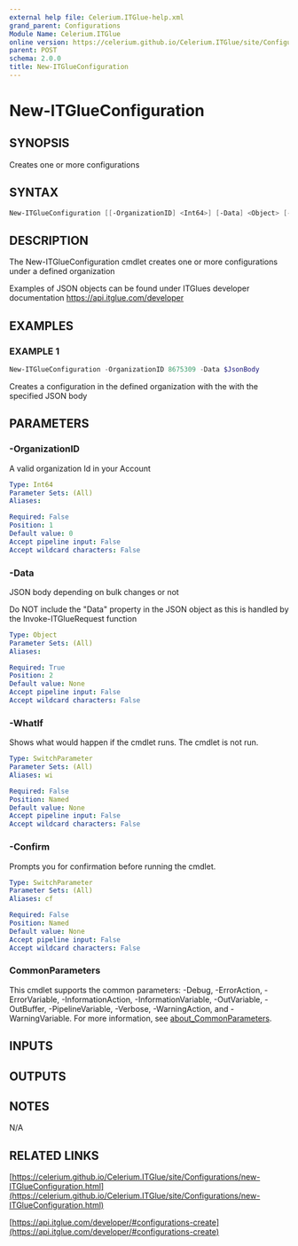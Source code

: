 ```yaml
---
external help file: Celerium.ITGlue-help.xml
grand_parent: Configurations
Module Name: Celerium.ITGlue
online version: https://celerium.github.io/Celerium.ITGlue/site/Configurations/New-ITGlueConfiguration.html
parent: POST
schema: 2.0.0
title: New-ITGlueConfiguration
---
```


# New-ITGlueConfiguration

## SYNOPSIS
Creates one or more configurations

## SYNTAX

```powershell
New-ITGlueConfiguration [[-OrganizationID] <Int64>] [-Data] <Object> [-WhatIf] [-Confirm] [<CommonParameters>]
```

## DESCRIPTION
The New-ITGlueConfiguration cmdlet creates one or more
configurations under a defined organization

Examples of JSON objects can be found under ITGlues developer documentation
    https://api.itglue.com/developer

## EXAMPLES

### EXAMPLE 1
```powershell
New-ITGlueConfiguration -OrganizationID 8675309 -Data $JsonBody
```

Creates a configuration in the defined organization with the
with the specified JSON body

## PARAMETERS

### -OrganizationID
A valid organization Id in your Account

```yaml
Type: Int64
Parameter Sets: (All)
Aliases:

Required: False
Position: 1
Default value: 0
Accept pipeline input: False
Accept wildcard characters: False
```

### -Data
JSON body depending on bulk changes or not

Do NOT include the "Data" property in the JSON object as this is handled
by the Invoke-ITGlueRequest function

```yaml
Type: Object
Parameter Sets: (All)
Aliases:

Required: True
Position: 2
Default value: None
Accept pipeline input: False
Accept wildcard characters: False
```

### -WhatIf
Shows what would happen if the cmdlet runs.
The cmdlet is not run.

```yaml
Type: SwitchParameter
Parameter Sets: (All)
Aliases: wi

Required: False
Position: Named
Default value: None
Accept pipeline input: False
Accept wildcard characters: False
```

### -Confirm
Prompts you for confirmation before running the cmdlet.

```yaml
Type: SwitchParameter
Parameter Sets: (All)
Aliases: cf

Required: False
Position: Named
Default value: None
Accept pipeline input: False
Accept wildcard characters: False
```

### CommonParameters
This cmdlet supports the common parameters: -Debug, -ErrorAction, -ErrorVariable, -InformationAction, -InformationVariable, -OutVariable, -OutBuffer, -PipelineVariable, -Verbose, -WarningAction, and -WarningVariable. For more information, see [about_CommonParameters](http://go.microsoft.com/fwlink/?LinkID=113216).

## INPUTS

## OUTPUTS

## NOTES
N/A

## RELATED LINKS

[https://celerium.github.io/Celerium.ITGlue/site/Configurations/new-ITGlueConfiguration.html](https://celerium.github.io/Celerium.ITGlue/site/Configurations/new-ITGlueConfiguration.html)

[https://api.itglue.com/developer/#configurations-create](https://api.itglue.com/developer/#configurations-create)

